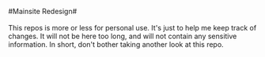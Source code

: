 #Mainsite Redesign#  
&nbsp;  
This repos is more or less for personal use. It's just to help me keep track of changes. It will not be here too long, and will not contain any sensitive information. In short, don't bother taking another look at this repo.